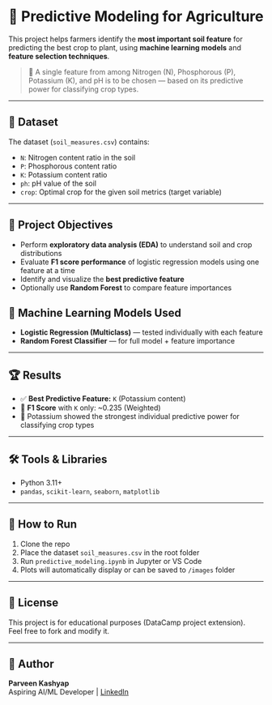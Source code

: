 # 🌾 Predictive Modeling for Agriculture

This project helps farmers identify the **most important soil feature** for predicting the best crop to plant, using **machine learning models** and **feature selection techniques**.

> 🧠 A single feature from among Nitrogen (N), Phosphorous (P), Potassium (K), and pH is to be chosen — based on its predictive power for classifying crop types.

---

## 📁 Dataset

The dataset (`soil_measures.csv`) contains:

- `N`: Nitrogen content ratio in the soil
- `P`: Phosphorous content ratio
- `K`: Potassium content ratio
- `ph`: pH value of the soil
- `crop`: Optimal crop for the given soil metrics (target variable)

---

## 🧪 Project Objectives

- Perform **exploratory data analysis (EDA)** to understand soil and crop distributions
- Evaluate **F1 score performance** of logistic regression models using one feature at a time
- Identify and visualize the **best predictive feature**
- Optionally use **Random Forest** to compare feature importances


## 🧠 Machine Learning Models Used

- **Logistic Regression (Multiclass)** — tested individually with each feature
- **Random Forest Classifier** — for full model + feature importance

---

## 🏆 Results

- ✅ **Best Predictive Feature:** `K` (Potassium content)
- 🏁 **F1 Score** with `K` only: ~0.235 (Weighted)
- 🌿 Potassium showed the strongest individual predictive power for classifying crop types

---

## 🛠️ Tools & Libraries

- Python 3.11+
- `pandas`, `scikit-learn`, `seaborn`, `matplotlib`

---

## 🚀 How to Run

1. Clone the repo
2. Place the dataset `soil_measures.csv` in the root folder
3. Run `predictive_modeling.ipynb` in Jupyter or VS Code
4. Plots will automatically display or can be saved to `/images` folder

---

## 🤝 License

This project is for educational purposes (DataCamp project extension).  
Feel free to fork and modify it.

---

## 📌 Author

**Parveen Kashyap**  
Aspiring AI/ML Developer | [LinkedIn](https://www.linkedin.com/in/parveen-kashyap44/)
